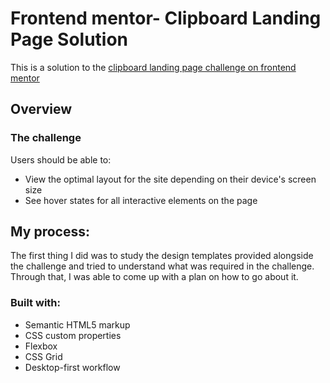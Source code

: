 # Frontend mentor- Clipboard Landing Page Solution
This is a solution to the [clipboard landing page challenge on frontend mentor](https://www.frontendmentor.io/challenges/clipboard-landing-page-5cc9bccd6c4c91111378ecb9/hub)

## Overview
### The challenge
Users should be able to:
- View the optimal layout for the site depending on their device's screen size
- See hover states for all interactive elements on the page

## My process:
The first thing I did was to study the design templates provided alongside the challenge and tried to understand what was required in the challenge. Through that, I was able to come up with a plan on how to go about it.

### Built with:
- Semantic HTML5 markup
- CSS custom properties
- Flexbox
- CSS Grid
- Desktop-first workflow
